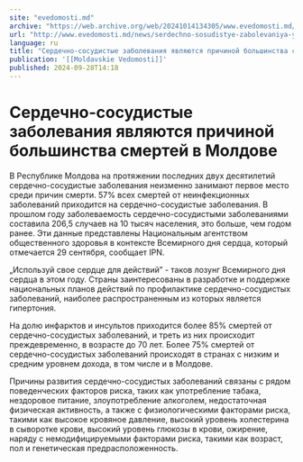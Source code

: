 ```yaml
---
site: "evedomosti.md"
archive: "https://web.archive.org/web/20241014134305/www.evedomosti.md/news/serdechno-sosudistye-zabolevaniya-yavlyayutsya-prichinoj-bol"
url: "http://www.evedomosti.md/news/serdechno-sosudistye-zabolevaniya-yavlyayutsya-prichinoj-bol"
language: ru
title: "Сердечно-сосудистые заболевания являются причиной большинства смертей в Молдове"
publication: '[[Moldavskie Vedomosti]]'
published: 2024-09-28T14:18
---
```


# Сердечно-сосудистые заболевания являются причиной большинства смертей в Молдове

В Республике Молдова на протяжении последних двух десятилетий сердечно-сосудистые заболевания неизменно занимают первое место среди причин смерти. 57% всех смертей от неинфекционных заболеваний приходится на сердечно-сосудистые заболевания. В прошлом году заболеваемость сердечно-сосудистыми заболеваниями составила 206,5 случаев на 10 тысяч населения, это больше, чем годом ранее. Эти данные представлены Национальным агентством общественного здоровья в контексте Всемирного дня сердца, который отмечается 29 сентября, сообщает IPN.

„Используй свое сердце для действий” - таков лозунг Всемирного дня сердца в этом году. Страны заинтересованы в разработке и поддержке национальных планов действий по профилактике сердечно-сосудистых заболеваний, наиболее распространенным из которых является гипертония.

На долю инфарктов и инсультов приходится более 85% смертей от сердечно-сосудистых заболеваний, и треть из них происходит преждевременно, в возрасте до 70 лет. Более 75% смертей от сердечно-сосудистых заболеваний происходят в странах с низким и средним уровнем дохода, в том числе и в Молдове.

Причины развития сердечно-сосудистых заболеваний связаны с рядом поведенческих факторов риска, таких как употребление табака, нездоровое питание, злоупотребление алкоголем, недостаточная физическая активность, а также с физиологическими факторами риска, такими как высокое кровяное давление, высокий уровень холестерина в сыворотке крови, высокий уровень глюкозы в крови, ожирение, наряду с немодифицируемыми факторами риска, такими как возраст, пол и генетическая предрасположенность.